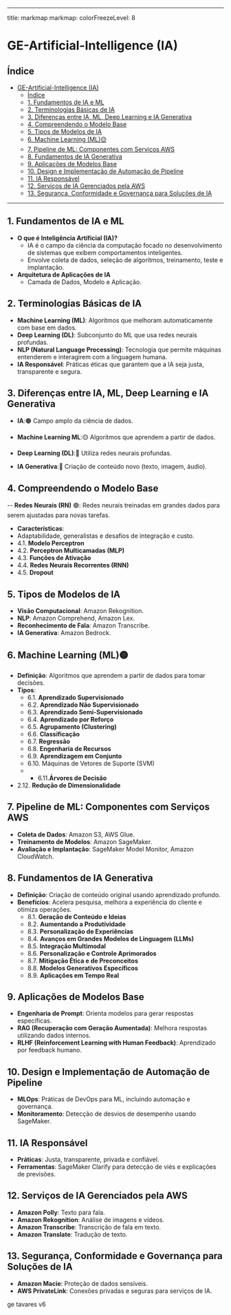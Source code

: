 
---
title: markmap
markmap:
  colorFreezeLevel: 8 
# GE-Artificial-Intelligence (IA)



## Índice
- [GE-Artificial-Intelligence (IA)](#ge-artificial-intelligence-ia)
  - [Índice](#índice)
  - [1. Fundamentos de IA e ML](#1-fundamentos-de-ia-e-ml)
  - [2. Terminologias Básicas de IA](#2-terminologias-básicas-de-ia)
  - [3. Diferenças entre IA, ML, Deep Learning e IA Generativa](#3-diferenças-entre-ia-ml-deep-learning-e-ia-generativa)
  - [4. Compreendendo o Modelo Base](#4-compreendendo-o-modelo-base)
  - [5. Tipos de Modelos de IA](#5-tipos-de-modelos-de-ia)
  - [6. Machine Learning (ML)🟡](#6-machine-learning-ml)
  - [7. Pipeline de ML: Componentes com Serviços AWS](#7-pipeline-de-ml-componentes-com-serviços-aws)
  - [8. Fundamentos de IA Generativa](#8-fundamentos-de-ia-generativa)
  - [9. Aplicações de Modelos Base](#9-aplicações-de-modelos-base)
  - [10. Design e Implementação de Automação de Pipeline](#10-design-e-implementação-de-automação-de-pipeline)
  - [11. IA Responsável](#11-ia-responsável)
  - [12. Serviços de IA Gerenciados pela AWS](#12-serviços-de-ia-gerenciados-pela-aws)
  - [13. Segurança, Conformidade e Governança para Soluções de IA](#13-segurança-conformidade-e-governança-para-soluções-de-ia)

---

## 1. Fundamentos de IA e ML
- **O que é Inteligência Artificial (IA)?**
  - IA é o campo da ciência da computação focado no desenvolvimento de sistemas que exibem comportamentos inteligentes.
  - Envolve coleta de dados, seleção de algoritmos, treinamento, teste e implantação.
- **Arquitetura de Aplicações de IA**
  - Camada de Dados, Modelo e Aplicação.
  
## 2. Terminologias Básicas de IA
- **Machine Learning (ML)**: Algoritmos que melhoram automaticamente com base em dados.
- **Deep Learning (DL)**: Subconjunto do ML que usa redes neurais profundas.
- **NLP (Natural Language Processing)**: Tecnologia que permite máquinas entenderem e interagirem com a linguagem humana.
- **IA Responsável**: Práticas éticas que garantem que a IA seja justa, transparente e segura.

## 3. Diferenças entre IA, ML, Deep Learning e IA Generativa
- **IA**:🟠 Campo amplo da ciência de dados.
  
- **Machine Learning ML**:🟡 Algoritmos que aprendem a partir de dados.
- **Deep Learning (DL)**:🔵 Utiliza redes neurais profundas.
- **IA Generativa**:🌟 Criação de conteúdo novo (texto, imagem, áudio).

## 4. Compreendendo o Modelo Base
--  **Redes Neurais (RN)** 🟣: Redes neurais treinadas em grandes dados para serem ajustadas para novas tarefas.
- **Características**: 
- Adaptabilidade, generalistas e desafios de integração e custo.
 - 4.1. **Modelo Perceptron**  
 - 4.2. **Perceptron Multicamadas (MLP)**  
- 4.3. **Funções de Ativação**  
- 4.4. **Redes Neurais Recorrentes (RNN)**  
- 4.5. **Dropout** 

## 5. Tipos de Modelos de IA
- **Visão Computacional**: Amazon Rekognition.
- **NLP**: Amazon Comprehend, Amazon Lex.
- **Reconhecimento de Fala**: Amazon Transcribe.
- **IA Generativa**: Amazon Bedrock.

## 6. Machine Learning (ML)🟡
- **Definição**: Algoritmos que aprendem a partir de dados para tomar decisões.
- **Tipos**: 
  - 6.1. **Aprendizado Supervisionado**  
  - 6.2. **Aprendizado Não Supervisionado**  
  - 6.3. **Aprendizado Semi-Supervisionado**  
  - 6.4. **Aprendizado por Reforço**  
  - 6.5. **Agrupamento (Clustering)**  
  - 6.6. **Classificação**  
  - 6.7. **Regressão**  
  - 6.8. **Engenharia de Recursos**  
  - 6.9. **Aprendizagem em Conjunto**  
  - 6.10. Máquinas de Vetores de Suporte (SVM)
  -   - 6.11.**Árvores de Decisão**  
- 2.12. **Redução de Dimensionalidade**

## 7. Pipeline de ML: Componentes com Serviços AWS
- **Coleta de Dados**: Amazon S3, AWS Glue.
- **Treinamento de Modelos**: Amazon SageMaker.
- **Avaliação e Implantação**: SageMaker Model Monitor, Amazon CloudWatch.

## 8. Fundamentos de IA Generativa
- **Definição**: Criação de conteúdo original usando aprendizado profundo.
- **Benefícios**: Acelera pesquisa, melhora a experiência do cliente e otimiza operações.
  - 8.1. **Geração de Conteúdo e Ideias**  
  - 8.2. **Aumentando a Produtividade**  
  - 8.3. **Personalização de Experiências**  
  - 8.4. **Avanços em Grandes Modelos de Linguagem (LLMs)**  
  - 8.5. **Integração Multimodal**  
  - 8.6. **Personalização e Controle Aprimorados**  
  - 8.7. **Mitigação Ética e de Preconceitos**  
  - 8.8. **Modelos Generativos Específicos**  
  - 8.9. **Aplicações em Tempo Real**

## 9. Aplicações de Modelos Base
- **Engenharia de Prompt**: Orienta modelos para gerar respostas específicas.
- **RAG (Recuperação com Geração Aumentada)**: Melhora respostas utilizando dados internos.
- **RLHF (Reinforcement Learning with Human Feedback)**: Aprendizado por feedback humano.

## 10. Design e Implementação de Automação de Pipeline
- **MLOps**: Práticas de DevOps para ML, incluindo automação e governança.
- **Monitoramento**: Detecção de desvios de desempenho usando SageMaker.

## 11. IA Responsável
- **Práticas**: Justa, transparente, privada e confiável.
- **Ferramentas**: SageMaker Clarify para detecção de viés e explicações de previsões.

## 12. Serviços de IA Gerenciados pela AWS
- **Amazon Polly**: Texto para fala.
- **Amazon Rekognition**: Análise de imagens e vídeos.
- **Amazon Transcribe**: Transcrição de fala em texto.
- **Amazon Translate**: Tradução de texto.

## 13. Segurança, Conformidade e Governança para Soluções de IA
- **Amazon Macie**: Proteção de dados sensíveis.
- **AWS PrivateLink**: Conexões privadas e seguras para serviços de IA.

ge tavares v6